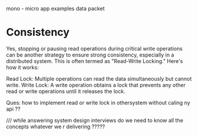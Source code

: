 mono - micro app examples
data packet

# Consistency

Yes, stopping or pausing read operations during critical write operations can be another strategy to ensure strong consistency, especially in a distributed system. This is often termed as "Read-Write Locking." Here's how it works:

Read Lock: Multiple operations can read the data simultaneously but cannot write.
Write Lock: A write operation obtains a lock that prevents any other read or write operations until it releases the lock.

Ques: how to implement read or write lock in othersystem without caling ny api ??

///
while answering system design interviews do we need to know all the concepts whatever we r delivering ?????
